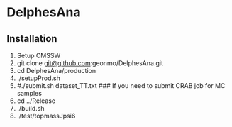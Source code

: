 # DelphesAna
## Installation
   1. Setup CMSSW
   1. git clone git@github.com:geonmo/DelphesAna.git
   1. cd DelphesAna/production
   1. ./setupProd.sh
   1. #./submit.sh dataset_TT.txt ### If you need to submit CRAB job for MC samples
   1. cd ../Release
   1. ./build.sh
   1. ./test/topmassJpsi6
   
